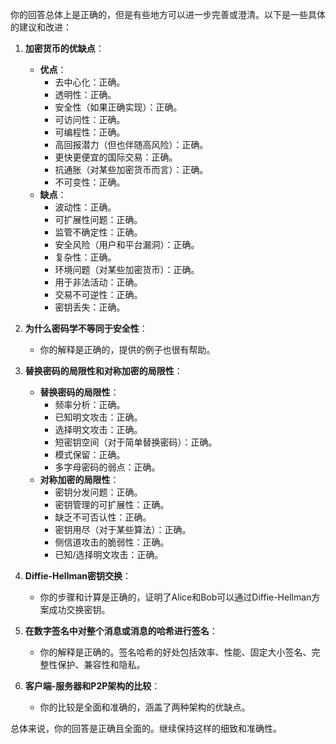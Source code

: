 你的回答总体上是正确的，但是有些地方可以进一步完善或澄清。以下是一些具体的建议和改进：

1. **加密货币的优缺点**：
   - **优点**：
     - 去中心化：正确。
     - 透明性：正确。
     - 安全性（如果正确实现）：正确。
     - 可访问性：正确。
     - 可编程性：正确。
     - 高回报潜力（但也伴随高风险）：正确。
     - 更快更便宜的国际交易：正确。
     - 抗通胀（对某些加密货币而言）：正确。
     - 不可变性：正确。
   - **缺点**：
     - 波动性：正确。
     - 可扩展性问题：正确。
     - 监管不确定性：正确。
     - 安全风险（用户和平台漏洞）：正确。
     - 复杂性：正确。
     - 环境问题（对某些加密货币）：正确。
     - 用于非法活动：正确。
     - 交易不可逆性：正确。
     - 密钥丢失：正确。

2. **为什么密码学不等同于安全性**：
   - 你的解释是正确的，提供的例子也很有帮助。

3. **替换密码的局限性和对称加密的局限性**：
   - **替换密码的局限性**：
     - 频率分析：正确。
     - 已知明文攻击：正确。
     - 选择明文攻击：正确。
     - 短密钥空间（对于简单替换密码）：正确。
     - 模式保留：正确。
     - 多字母密码的弱点：正确。
   - **对称加密的局限性**：
     - 密钥分发问题：正确。
     - 密钥管理的可扩展性：正确。
     - 缺乏不可否认性：正确。
     - 密钥用尽（对于某些算法）：正确。
     - 侧信道攻击的脆弱性：正确。
     - 已知/选择明文攻击：正确。

4. **Diffie-Hellman密钥交换**：
   - 你的步骤和计算是正确的，证明了Alice和Bob可以通过Diffie-Hellman方案成功交换密钥。

5. **在数字签名中对整个消息或消息的哈希进行签名**：
   - 你的解释是正确的。签名哈希的好处包括效率、性能、固定大小签名、完整性保护、兼容性和隐私。

6. **客户端-服务器和P2P架构的比较**：
   - 你的比较是全面和准确的，涵盖了两种架构的优缺点。

总体来说，你的回答是正确且全面的。继续保持这样的细致和准确性。
